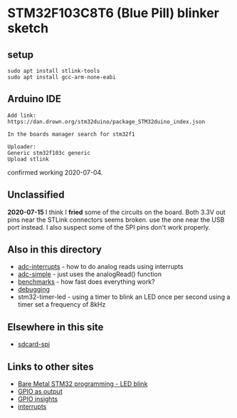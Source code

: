 # STM32F103C8T6 (Blue Pill) blinker sketch


## setup

```
sudo apt install stlink-tools
sudo apt install gcc-arm-none-eabi
```

## Arduino IDE

```
Add link:
https://dan.drown.org/stm32duino/package_STM32duino_index.json

In the boards manager search for stm32f1

Uploader:
Generic stm32f103c generic
Upload stlink
```

confirmed working 2020-07-04.

## Unclassified

**2020-07-15** I think I **fried** some of the circuits on the board. Both 3.3V out pins near the STLink connectors seems broken. use the one near the USB port instead. I also suspect some of the SPI pins don't work properly.


## Also in this directory

* [adc-interrupts](adc-interrupts) - how to do analog reads using interrupts
* [adc-simple](adc-simple) - just uses the analogRead() function
* [benchmarks](benchmarks) - how fast does everything work?
* [debugging](debugging.txt)
* stm32-timer-led - using a timer to blink an LED once per second using a timer set a frequency of 8kHz

## Elsewhere in this site

* [sdcard-spi](../sdcard-spi)

## Links to other sites

* [Bare Metal STM32 programming - LED blink](https://freeelectron.ro/bare-metal-stm32-led-blink/)
* [GPIO as output](https://www.gadgetronicx.com/stm32-microcontroller-gpio-output/)
* [GPIO insights](http://embedded-lab.com/blog/stm32-gpio-ports-insights/)
* [interrupts](https://www.electronicshub.org/working-with-interrupts-in-stm32f103c8t6/)
